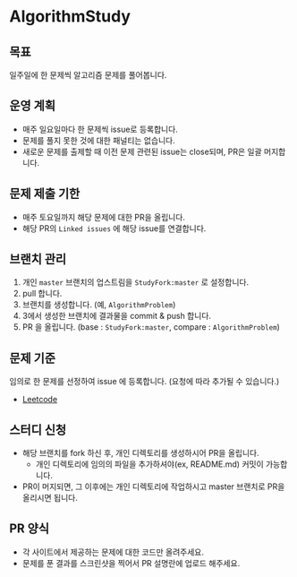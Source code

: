 # AlgorithmStudy
## 목표
일주일에 한 문제씩 알고리즘 문제를 풀어봅니다.

## 운영 계획
- 매주 일요일마다 한 문제씩 issue로 등록합니다.
- 문제를 풀지 못한 것에 대한 패널티는 없습니다.
- 새로운 문제를 출제할 때 이전 문제 관련된 issue는 close되며, PR은 일괄 머지합니다.

## 문제 제출 기한
- 매주 토요일까지 해당 문제에 대한 PR을 올립니다.
- 해당 PR의 `Linked issues` 에 해당 issue를 연결합니다.

## 브랜치 관리
1. 개인 `master` 브랜치의 업스트림을 `StudyFork:master` 로 설정합니다.
2. pull 합니다.
3. 브랜치를 생성합니다. (예, `AlgorithmProblem`)
4. 3에서 생성한 브랜치에 결과물을 commit & push 합니다.
5. PR 을 올립니다. (base : `StudyFork:master`, compare : `AlgorithmProblem`)

## 문제 기준
임의로 한 문제를 선정하여 issue 에 등록합니다. (요청에 따라 추가될 수 있습니다.)
- [Leetcode](https://leetcode.com/)

## 스터디 신청
- 해당 브랜치를 fork 하신 후, 개인 디렉토리를 생성하시어 PR을 올립니다.
  - 개인 디렉토리에 임의의 파일을 추가하셔야(ex, README.md) 커밋이 가능합니다.
- PR이 머지되면, 그 이후에는 개인 디렉토리에 작업하시고 master 브랜치로 PR을 올리시면 됩니다.

## PR 양식
- 각 사이트에서 제공하는 문제에 대한 코드만 올려주세요.
- 문제를 푼 결과를 스크린샷을 찍어서 PR 설명란에 업로드 해주세요.
